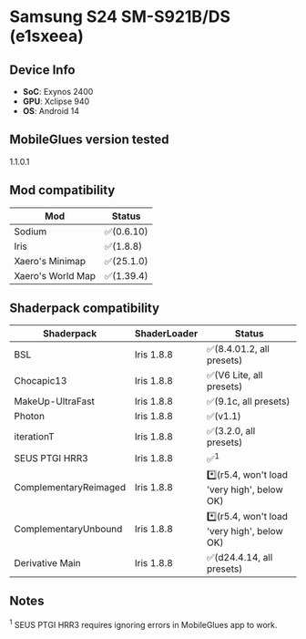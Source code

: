 # Samsung S24 SM-S921B/DS (e1sxeea)

## Device Info

- **SoC**: Exynos 2400
- **GPU**: Xclipse 940
- **OS**: Android 14

## MobileGlues version tested

1.1.0.1

## Mod compatibility

|**Mod**|**Status**|
|---|---|
| Sodium | ✅(0.6.10) |
| Iris | ✅(1.8.8) |
| Xaero's Minimap | ✅(25.1.0) |
| Xaero's World Map | ✅(1.39.4) |

## Shaderpack compatibility

|**Shaderpack** | **ShaderLoader** | **Status** 
|---|---|----|
| BSL | Iris 1.8.8 | ✅(8.4.01.2, all presets) |
| Chocapic13 | Iris 1.8.8 | ✅(V6 Lite, all presets) |
| MakeUp-UltraFast | Iris 1.8.8 | ✅(9.1c, all presets) |
| Photon | Iris 1.8.8 | ✅(v1.1) |
| iterationT | Iris 1.8.8 | ✅(3.2.0, all presets) |
| SEUS PTGI HRR3 | Iris 1.8.8 | ✅<sup>1</sup> |
| ComplementaryReimaged | Iris 1.8.8 | *️⃣(r5.4, won't load 'very high', below OK) |
| ComplementaryUnbound | Iris 1.8.8 | *️⃣(r5.4, won't load 'very high', below OK) |
| Derivative Main | Iris 1.8.8 | ✅(d24.4.14, all presets)

## Notes

<sup>1</sup> SEUS PTGI HRR3 requires ignoring errors in MobileGlues app to work.
